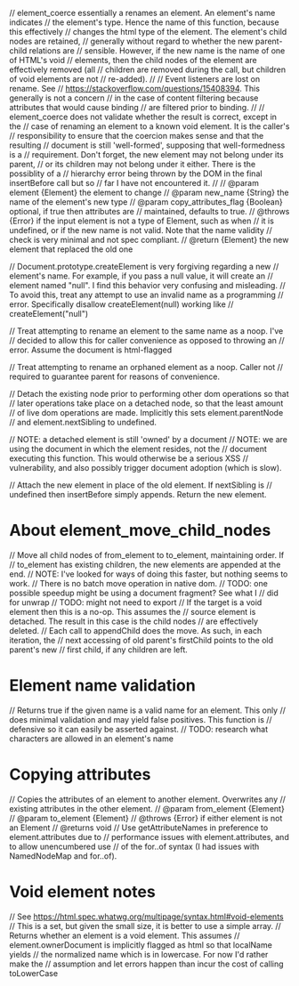 
// element_coerce essentially a renames an element. An element's name indicates
// the element's type. Hence the name of this function, because this effectively
// changes the html type of the element. The element's child nodes are retained,
// generally without regard to whether the new parent-child relations are
// sensible. However, if the new name is the name of one of HTML's void
// elements, then the child nodes of the element are effectively removed (all
// children are removed during the call, but children of void elements are not
// re-added).
//
// Event listeners are lost on rename. See
// https://stackoverflow.com/questions/15408394. This generally is not a concern
// in the case of content filtering because attributes that would cause binding
// are filtered prior to binding.
//
// element_coerce does not validate whether the result is correct, except in the
// case of renaming an element to a known void element. It is the caller's
// responsibility to ensure that the coercion makes sense and that the resulting
// document is still 'well-formed', supposing that well-formedness is a
// requirement. Don't forget, the new element may not belong under its parent,
// or its children may not belong under it either. There is the possiblity of a
// hierarchy error being thrown by the DOM in the final insertBefore call but so
// far I have not encountered it.
//
// @param element {Element} the element to change
// @param new_name {String} the name of the element's new type
// @param copy_attributes_flag {Boolean} optional, if true then attributes are
// maintained, defaults to true.
// @throws {Error} if the input element is not a type of Element, such as when
// it is undefined, or if the new name is not valid. Note that the name validity
// check is very minimal and not spec compliant.
// @return {Element} the new element that replaced the old one

// Document.prototype.createElement is very forgiving regarding a new
// element's name. For example, if you pass a null value, it will create an
// element named "null". I find this behavior very confusing and misleading.
// To avoid this, treat any attempt to use an invalid name as a programming
// error. Specifically disallow createElement(null) working like
// createElement("null")

// Treat attempting to rename an element to the same name as a noop. I've
// decided to allow this for caller convenience as opposed to throwing an
// error. Assume the document is html-flagged

// Treat attempting to rename an orphaned element as a noop. Caller not
// required to guarantee parent for reasons of convenience.

// Detach the existing node prior to performing other dom operations so that
// later operations take place on a detached node, so that the least amount
// of live dom operations are made. Implicitly this sets element.parentNode
// and element.nextSibling to undefined.


// NOTE: a detached element is still 'owned' by a document
// NOTE: we are using the document in which the element resides, not the
// document executing this function. This would otherwise be a serious XSS
// vulnerability, and also possibly trigger document adoption (which is slow).

// Attach the new element in place of the old element. If nextSibling is
// undefined then insertBefore simply appends. Return the new element.

# About element_move_child_nodes

// Move all child nodes of from_element to to_element, maintaining order. If
// to_element has existing children, the new elements are appended at the end.
// NOTE: I've looked for ways of doing this faster, but nothing seems to work.
// There is no batch move operation in native dom.
// TODO: one possible speedup might be using a document fragment? See what I
// did for unwrap
// TODO: might not need to export
// If the target is a void element then this is a no-op. This assumes the
// source element is detached. The result in this case is the child nodes
// are effectively deleted.
// Each call to appendChild does the move. As such, in each iteration, the
// next accessing of old parent's firstChild points to the old parent's new
// first child, if any children are left.

# Element name validation

// Returns true if the given name is a valid name for an element. This only
// does minimal validation and may yield false positives. This function is
// defensive so it can easily be asserted against.
// TODO: research what characters are allowed in an element's name

# Copying attributes

// Copies the attributes of an element to another element. Overwrites any
// existing attributes in the other element.
// @param from_element {Element}
// @param to_element {Element}
// @throws {Error} if either element is not an Element
// @returns void
// Use getAttributeNames in preference to element.attributes due to
// performance issues with element.attributes, and to allow unencumbered use
// of the for..of syntax (I had issues with NamedNodeMap and for..of).

# Void element notes

// See https://html.spec.whatwg.org/multipage/syntax.html#void-elements
// This is a set, but given the small size, it is better to use a simple array.
// Returns whether an element is a void element. This assumes
// element.ownerDocument is implicitly flagged as html so that localName yields
// the normalized name which is in lowercase. For now I'd rather make the
// assumption and let errors happen than incur the cost of calling toLowerCase
